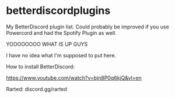 # betterdiscordplugins

My BetterDiscord plugin list. Could probably be improved if you use Powercord and had the Spotify Plugin as well. 

YOOOOOOOO WHAT IS UP GUYS

I have no idea what I'm supposed to put here. 

How to install BetterDiscord:

https://www.youtube.com/watch?v=bjn8P0q6kjQ&vl=en

Rarted: discord.gg/rarted
